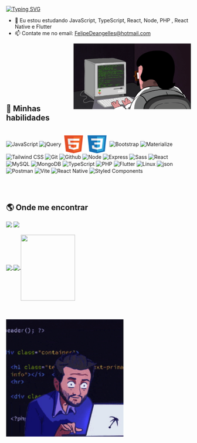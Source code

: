 <!-- ## Olá, eu sou o Felipe Deangelles 👋 -->
[![Typing SVG](https://readme-typing-svg.herokuapp.com/?color=0B2531&=35&center=true&width=1000&weight=600&size=35&lines=Olá+Meu+Nome+é+Felipe+Deangelles;Sou+Desenvolvedor+de+Software;Eu+Estou+Graduando+Engenharia+de+Software;Seja+Bem+Vindo!+:%29)](https://git.io/typing-svg)
- 🌱 Eu estou estudando JavaScript, TypeScript, React, Node, PHP , React Native e Flutter
- 📫 Contate me no email: FelipeDeangelles@hotmail.com


<img align="right" src="https://github.com/DeangellesES/DeangellesES/blob/main/programando1.gif" alt="Menino programando" width="320px">
<br>
<br>
<br>
<br>
<br>
<br>
<br>
<br>
<h2>🚀  Minhas habilidades</h2>
<div  align="start"> 
  <div style="display: inline_block"><br>
  <img  align="center" alt="JavaScript" height="50" width="60" src="https://cdn.jsdelivr.net/gh/devicons/devicon@latest/icons/javascript/javascript-original.svg" title="JavaScript"/>
  <img align="center" alt="jQuery" height="50" width="60" src="https://cdn.jsdelivr.net/gh/devicons/devicon@latest/icons/jquery/jquery-original-wordmark.svg" title="jQuery"/>
  <img align="center" alt="HTML" height="50" width="60" src="https://raw.githubusercontent.com/devicons/devicon/master/icons/html5/html5-original.svg" title="HTML">
  <img align="center" alt="CSS" height="50" width="60" src="https://raw.githubusercontent.com/devicons/devicon/master/icons/css3/css3-original.svg" title="CSS">
  <img align="center" alt="Bootstrap" height="50" width="60" src="https://cdn.jsdelivr.net/gh/devicons/devicon@latest/icons/bootstrap/bootstrap-original-wordmark.svg" title="Bootstrap"/>
  <img align="center" alt="Materialize" height="50" width="60" src="https://cdn.jsdelivr.net/gh/devicons/devicon@latest/icons/materializecss/materializecss-original.svg" title="Materialize"/>
  <img align="center" alt="Tailwind CSS" height="50" width="60"src="https://cdn.jsdelivr.net/gh/devicons/devicon@latest/icons/tailwindcss/tailwindcss-plain-wordmark.svg" title="Tailwind CSS"/>
  <img align="center" alt="Git" height="50" width="60" src="https://icongr.am/devicon/git-original.svg?size=128&color=currentColor" title="Git">
  <img align="center" alt="Github" height="50" width="60" src="https://icongr.am/devicon/github-original.svg?size=128&color=currentColor" title="GitHub">
  <img align="center" alt="Node" height="50" width="60" src="https://icongr.am/devicon/nodejs-original-wordmark.svg?size=128&color=currentColor" title="Node">
  <img align="center" alt="Express" height="50" width="60"src="https://cdn.jsdelivr.net/gh/devicons/devicon@latest/icons/express/express-original-wordmark.svg" title="Express"/>
  <img align="center" alt="Sass" height="50" width="60" src="https://icongr.am/devicon/sass-original.svg?size=128&color=currentColor" title="Sass">
  <img align="center" alt="React" height="50" width="60" src="https://icongr.am/devicon/react-original-wordmark.svg?size=128&color=currentColor" title="React"> 
  <img align="center" alt="MySQL" height="50" width="60" src="https://cdn.jsdelivr.net/gh/devicons/devicon@latest/icons/mysql/mysql-original-wordmark.svg" title="MySQL"/>
  <img align="center" alt="MongoDB" height="50" width="60" src="https://cdn.jsdelivr.net/gh/devicons/devicon@latest/icons/mongodb/mongodb-original-wordmark.svg" title="MongoDB"/>
  <img align="center" alt="TypeScript" height="50" width="60" src="https://cdn.jsdelivr.net/gh/devicons/devicon@latest/icons/typescript/typescript-original.svg" title="TypeScript"/>
  <img align="center" alt="PHP" height="50" width="60" src="https://cdn.jsdelivr.net/gh/devicons/devicon@latest/icons/php/php-original.svg" title="PHP"/>
  <img align="center" alt="Flutter" height="50" width="60" src="https://cdn.jsdelivr.net/gh/devicons/devicon@latest/icons/flutter/flutter-original.svg" title="Futter"/>
  <img align="center" alt="Linux" height="50" width="60" src="https://cdn.jsdelivr.net/gh/devicons/devicon@latest/icons/linux/linux-original.svg" title="Linux"/>
  <img align="center" alt="json" height="50" width="60" src="https://cdn.jsdelivr.net/gh/devicons/devicon@latest/icons/json/json-original.svg" title="JSON"/>
  <img align="center" alt="Postman" height="50" width="60" src="https://cdn.jsdelivr.net/gh/devicons/devicon@latest/icons/postman/postman-original.svg" title="Postman"/>
  <img align="center" alt="Vite" height="50" width="60" src="https://cdn.jsdelivr.net/gh/devicons/devicon@latest/icons/vitejs/vitejs-original.svg" title="Vite"/>
  <img align="center" alt="React Native" height="50" width="60" src="https://cdn.jsdelivr.net/gh/devicons/devicon@latest/icons/reactnative/reactnative-original-wordmark.svg" title="React Native"/>
  <img align="center" alt="Styled Components" height="50" width="60" src="https://cdn.jsdelivr.net/gh/devicons/devicon@latest/icons/styledcomponents/styledcomponents-original-wordmark.svg" title="Styled Components"/>


  
<!--   <img align="center" alt="Python" height="30" width="40" src="https://raw.githubusercontent.com/devicons/devicon/master/icons/python/python-original.svg">
  <img align="center" alt="Csharp" height="30" width="40" src="https://raw.githubusercontent.com/devicons/devicon/master/icons/csharp/csharp-original.svg">
  <img align="center" alt="PHP" height="30" width="40" src="https://raw.githubusercontent.com/devicons/devicon/master/icons/php/php-original.svg">
  <img align="center" alt="java" height="30" width="40" src="https://raw.githubusercontent.com/devicons/devicon/master/icons/java/java-original.svg"> -->
<br><br>
<h2>🌎 Onde me encontrar</h2>
<div> 
  <a href="https://www.linkedin.com/in/felipe-deangelles-da-silva-lopes/" target="_blank"><img src="https://img.shields.io/badge/-LinkedIn-%230077B5?style=for-the-badge&logo=linkedin&logoColor=white" ></a> 
  <a href="https://api.whatsapp.com/send?phone=5535997631949" target="_blank"><img src="https://img.shields.io/badge/WhatsApp-25D366?style=for-the-badge&logo=whatsapp&logoColor=white"></a>
</div>
<br>

  
<div>
  <a href="https://github.com/DeangellesES">
  <img height="180em"   align="center" src="https://github-readme-stats.vercel.app/api?username=DeangellesES&show_icons=true&theme=react&include_all_commits=true&count_private=true"/>
  <img height="180em"  align="center" src="https://github-readme-stats.vercel.app/api/top-langs/?username=DeangellesES&layout=compact&langs_count=7&theme=react" />

  <img align="center" width="148" height="180" src="https://media1.tenor.com/images/68e8337fb4eb7e40645d832c64762a8b/tenor.gif?itemid=19443613">

</div>
 <br>
  <br>
   <br>
 <img align="center" src="https://github.com/DeangellesES/DeangellesES/blob/main/200w.gif" alt="Menino programando" width="320px">
</div>
  <br>
<!-- <a href="https://www.youtube.com/channel/UCSawC0irKSG8W05zahr1i9w" target="_blank"><img src="https://img.shields.io/badge/-Youtube-%23EA4335?style=for-the-badge&logo=youtube&logoColor=white" target="_blank"></a> -->
<!--   <a href="https://www.instagram.com/caldasflamejantes/" target="_blank"><img src="https://img.shields.io/badge/-Instagram-%23E4405F?style=for-the-badge&logo=instagram&logoColor=white" target="_blank"></a> -->

</div>
<!-- <br>
<p align="center">   <img alingn="center" src="https://profile-counter.glitch.me/DeangellesES/count.svg" /></p> -->


